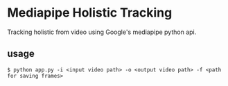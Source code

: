 # Mediapipe Holistic Tracking

Tracking holistic from video using Google's mediapipe python api.

## usage

```
$ python app.py -i <input video path> -o <output video path> -f <path for saving frames>
```
